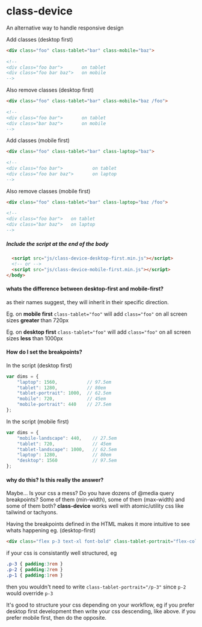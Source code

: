 # class-device
An alternative way to handle responsive design

Add classes (desktop first)

```html
<div class="foo" class-tablet="bar" class-mobile="baz">
  
<!--
<div class="foo bar">       on tablet
<div class="foo bar baz">   on mobile
-->
```

Also remove classes (desktop first)

```html
<div class="foo" class-tablet="bar" class-mobile="baz /foo">
  
<!--
<div class="foo bar">       on tablet
<div class="bar baz">       on mobile
-->
```

Add classes (mobile first)

```html
<div class="foo" class-tablet="bar" class-laptop="baz">
  
<!--
<div class="foo bar">           on tablet
<div class="foo bar baz">       on laptop
-->
```

Also remove classes (mobile first)

```html
<div class="foo" class-tablet="bar" class-laptop="baz /foo">
  
<!--
<div class="foo bar">   on tablet
<div class="bar baz">   on laptop
-->
```

##### Include the script at the end of the body

```html
  <script src="js/class-device-desktop-first.min.js"></script>
  <!-- or -->
  <script src="js/class-device-mobile-first.min.js"></script>
</body>
```

#### whats the difference between desktop-first and mobile-first?

as their names suggest, they will inherit in their specific direction. 

Eg. on **mobile first** `class-tablet="foo"` will add `class="foo"` on all screen sizes **greater** than 720px

Eg. on **desktop first** `class-tablet="foo"` will add `class="foo"` on all screen sizes **less** than 1000px


#### How do I set the breakpoints?

In the script (desktop first)

```js
var dims = {
    "laptop": 1560,           // 97.5em
    "tablet": 1280,           // 80em
    "tablet-portrait": 1000,  // 62.5em
    "mobile": 720,            // 45em
    "mobile-portrait": 440    // 27.5em
};
```

In the script (mobile first)

```js
var dims = {
    "mobile-landscape": 440,    // 27.5em
    "tablet": 720,              // 45em
    "tablet-landscape": 1000,   // 62.5em
    "laptop": 1280,             // 80em
    "desktop": 1560             // 97.5em
};
```


#### why do this? Is this really the answer?

Maybe... Is your css a mess? Do you have dozens of @media query breakpoints? Some of them (min-width), some of them (max-width) and some of them both? **class-device** works well with atomic/utility css like tailwind or tachyons.

Having the breakpoints defined in the HTML makes it more intuitive to see whats happening eg. (desktop-first) 

```html
<div class="flex p-3 text-xl font-bold" class-tablet-portrait="flex-col /p-3 p-2" class-mobile="/text-xl /p-2 p-1" >
```

if your css is consistantly well structured, eg 

```css
.p-3 { padding:3rem }
.p-2 { padding:2rem }
.p-1 { padding:1rem }
```

then you wouldn't need to write `class-tablet-portrait="/p-3"` since `p-2` would override `p-3`

It's good to structure your css depending on your workflow, eg if you prefer desktop first development then write your css descending, like above. if you prefer mobile first, then do the opposite.
